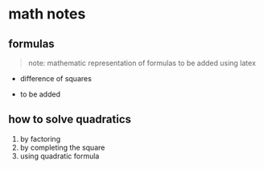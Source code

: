 # math notes

## formulas

> note: mathematic representation of formulas to be added using latex

* difference of squares

* to be added

## how to solve quadratics

1. by factoring
2. by completing the square
3. using quadratic formula
